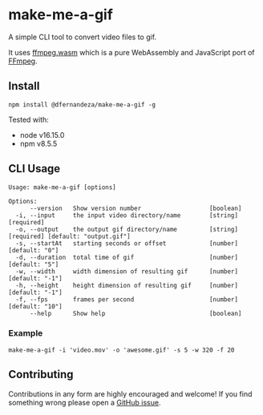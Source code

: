 # make-me-a-gif

A simple CLI tool to convert video files to gif.

It uses [ffmpeg.wasm](https://github.com/ffmpegwasm/ffmpeg.wasm) which is a pure WebAssembly and JavaScript port of [FFmpeg](http://www.ffmpeg.org/).

## Install

```
npm install @dfernandeza/make-me-a-gif -g
```

Tested with:

- node v16.15.0
- npm v8.5.5

## CLI Usage

```
Usage: make-me-a-gif [options]

Options:
      --version   Show version number                   [boolean]
  -i, --input     the input video directory/name        [string] [required]
  -o, --output    the output gif directory/name         [string] [required] [default: "output.gif"]
  -s, --startAt   starting seconds or offset            [number] [default: "0"]
  -d, --duration  total time of gif                     [number] [default: "5"]
  -w, --width     width dimension of resulting gif      [number] [default: "-1"]
  -h, --height    height dimension of resulting gif     [number] [default: "-1"]
  -f, --fps       frames per second                     [number] [default: "10"]
      --help      Show help                             [boolean]
```

### Example

```
make-me-a-gif -i 'video.mov' -o 'awesome.gif' -s 5 -w 320 -f 20
```

## Contributing

Contributions in any form are highly encouraged and welcome! If you find something wrong please open a [GitHub issue](https://github.com/dfernandeza/make-me-a-gif/issues).
